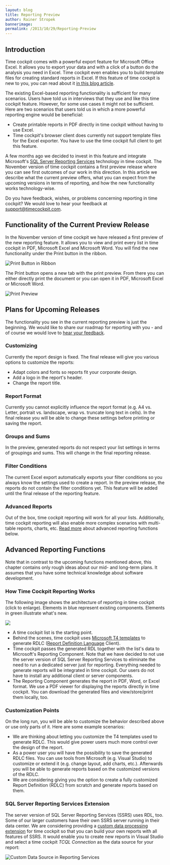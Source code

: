 ```yaml
---
layout: blog
title: Reporting Preview
author: Rainer Stropek
bannerimage: 
permalink: /2013/10/29/Reporting-Preview
---
```


<h2 xmlns="http://www.w3.org/1999/xhtml">Introduction</h2><p xmlns="http://www.w3.org/1999/xhtml">Time cockpit comes with a powerful export feature for Microsoft Office Excel. It allows you to export your data and with a click of a button do the analysis you need in Excel. Time cockpit even enables you to build template files for creating standard reports in Excel. If this feature of time cockpit is new to you, you can read about it <a href="~/blog/2012/09/30/Reporting-with-time-cockpit-and-Microsoft-Office-Excel" target="_blank">in this blog article</a>.</p><p xmlns="http://www.w3.org/1999/xhtml">The existing Excel-based reporting functionality is sufficient for many scenarios. Users have told us in interviews that they use and like this time cockpit feature. However, for some use cases it might not be sufficient. Here are two scenarios that users told us in which a more powerful reporting engine would be beneficial:</p><ul xmlns="http://www.w3.org/1999/xhtml">
  <li>Create printable reports in PDF directly in time cockpit without having to use Excel.</li>
  <li>Time cockpit's browser client does currently not support template files for the Excel exporter. You have to use the time cockpit full client to get this feature.</li>
</ul><p xmlns="http://www.w3.org/1999/xhtml">A few months ago we decided to invest in this feature and integrate Microsoft's <a href="http://msdn.microsoft.com/en-us/library/ms159106.aspx" target="_blank">SQL Server Reporting Services</a> technology in time cockpit. The November version of time cockpit contains a first preview release where you can see first outcomes of our work in this direction. In this article we describe what the current preview offers, what you can expect from the upcoming versions in terms of reporting, and how the new functionality works technology-wise.</p><p class="showcase" xmlns="http://www.w3.org/1999/xhtml">Do you have feedback, wishes, or problems concerning reporting in time cockpit? We would love to hear your feedback at <a href="mailto:support@timecockpit.com">support@timecockpit.com</a>.</p><h2 xmlns="http://www.w3.org/1999/xhtml">Functionality of the Current Preview Release</h2><p xmlns="http://www.w3.org/1999/xhtml">In the November version of time cockpit we have released a first preview of the new reporting feature. It allows you to view and print every list in time cockpit in PDF, Microsoft Excel and Microsoft Word. You will find the new functionality under the Print button in the ribbon.</p><p xmlns="http://www.w3.org/1999/xhtml">
  <img src="{{site.baseurl}}images/blog/2013/10/Reporting/PrintListInRibbon.png?mw=800" alt="Print Button in Ribbon" title="Print Button in Ribbon" />
</p><p xmlns="http://www.w3.org/1999/xhtml">The Print button opens a new tab with the print preview. From there you can either directly print the document or you can open it in PDF, Microsoft Excel or Microsoft Word.</p><p xmlns="http://www.w3.org/1999/xhtml">
  <img src="{{site.baseurl}}images/blog/2013/10/Reporting/PrintPreview.png?mw=800" alt="Print Preview" title="Print Preview" />
</p><h2 xmlns="http://www.w3.org/1999/xhtml">Plans for Upcoming Releases</h2><p xmlns="http://www.w3.org/1999/xhtml">The functionality you see in the current reporting preview is just the beginning. We would like to share our roadmap for reporting with you - and of course we would love to <a href="mailto:support@timecockpit.com" target="_blank">hear your feedback</a>.</p><h3 xmlns="http://www.w3.org/1999/xhtml">Customizing</h3><p xmlns="http://www.w3.org/1999/xhtml">Currently the report design is fixed. The final release will give you various options to customize the reports:</p><ul xmlns="http://www.w3.org/1999/xhtml">
  <li>Adapt colors and fonts so reports fit your corporate design.</li>
  <li>Add a logo in the report's header.</li>
  <li>Change the report title.</li>
</ul><h3 xmlns="http://www.w3.org/1999/xhtml">Report Format</h3><p xmlns="http://www.w3.org/1999/xhtml">Currently you cannot explicitly influence the report format (e.g. A4 vs. Letter, portrait vs. landscape, wrap vs. truncate long text in cells). In the final release you will be able to change these settings before printing or saving the report.</p><h3 xmlns="http://www.w3.org/1999/xhtml">Groups and Sums</h3><p xmlns="http://www.w3.org/1999/xhtml">In the preview, generated reports do not respect your list settings in terms of groupings and sums. This will change in the final reporting release.</p><h3 xmlns="http://www.w3.org/1999/xhtml">Filter Conditions</h3><p xmlns="http://www.w3.org/1999/xhtml">The current Excel export automatically exports your filter conditions so you always know the settings used to create a report. In the preview release, the reports do not contain the filter conditions yet. This feature will be added until the final release of the reporting feature.</p><h3 xmlns="http://www.w3.org/1999/xhtml">Advanced Reports</h3><p xmlns="http://www.w3.org/1999/xhtml">Out of the box, time cockpit reporting will work for all your lists. Additionally, time cockpit reporting will also enable more complex scenarios with multi-table reports, charts, etc. <a href="#advanced">Read more</a> about advanced reporting functions below.</p><h2 xmlns="http://www.w3.org/1999/xhtml">
  <a id="advanced" name="advanced" class="mceItemAnchor"></a>Advanced Reporting Functions</h2><p class="showcase" xmlns="http://www.w3.org/1999/xhtml">Note that in contrast to the upcoming functions mentioned above, this chapter contains only rough ideas about our mid- and long-term plans. It assumes that you have some technical knowledge about software development.</p><h3 xmlns="http://www.w3.org/1999/xhtml">How Time Cockpit Reporting Works</h3><p xmlns="http://www.w3.org/1999/xhtml">The following image shows the architecture of reporting in time cockpit (click to enlarge). Elements in blue represent existing components. Elements in green illustrate what's new.</p><p xmlns="http://www.w3.org/1999/xhtml">
  <img src="{{site.baseurl}}images/blog/2013/10/ReportingArchitecture.png?mw=800" />
</p><ul xmlns="http://www.w3.org/1999/xhtml">
  <li>A time cockpit list is the starting point.</li>
  <li>Behind the scenes, time cockpit uses <a href="http://msdn.microsoft.com/en-us/library/vstudio/bb126445.aspx" target="_blank">Microsoft T4 templates</a> to generate RDLC (<a href="http://en.wikipedia.org/wiki/Report_Definition_Language" target="_blank">Report Definition Language</a> Client).</li>
  <li>Time cockpit passes the generated RDL together with the list's data to Microsoft's Reporting Component. Note that we have decided to not use the server version of SQL Server Reporting Services to eliminate the need to run a dedicated server just for reporting. Everything needed to generate reports will be integrated in time cockpit. Our users do not have to install any additional client or server components.</li>
  <li>The Reporting Component generates the report in PDF, Word, or Excel format. We use a PDF viewer for displaying the reports directly in time cockpit. You can download the generated files and view/store/print them locally, too.</li>
</ul><h3 xmlns="http://www.w3.org/1999/xhtml">Customization Points</h3><p xmlns="http://www.w3.org/1999/xhtml">On the long run, you will be able to customize the behavior described above or use only parts of it. Here are some example scenarios:</p><ul xmlns="http://www.w3.org/1999/xhtml">
  <li>We are thinking about letting you customize the T4 templates used to generate RDLC. This would give power users much more control over the design of the report.</li>
  <li>As a power user you will have the possibility to save the generated RDLC files. You can use tools from Microsoft (e.g. Visual Studio) to customize or extend it (e.g. change layout, add charts, etc.). Afterwards you will be able to generate reports based on the customized versions of the RDLC.</li>
  <li>We are considering giving you the option to create a fully customized Report Definition (RDLC) from scratch and generate reports based on them.</li>
</ul><h3 xmlns="http://www.w3.org/1999/xhtml">SQL Server Reporting Services Extension</h3><p xmlns="http://www.w3.org/1999/xhtml">The server version of SQL Server Reporting Services (SSRS) uses RDL, too. Some of our larger customers have their own SSRS server running in their data center. We are considering providing a <a href="http://technet.microsoft.com/en-us/library/ms152816.aspx" target="_blank">custom data processing extension</a> for time cockpit so that you can build your own reports with all features of SSRS. It would enable you to create new reports in Visual Studio and select a time cockpit <em>TCQL Connection</em> as the data source for your report:</p><p xmlns="http://www.w3.org/1999/xhtml">
  <img src="{{site.baseurl}}images/blog/2013/10/Reporting/ReportingServicesConnection.png?mw=500" alt="Custom Data Source in Reporting Services" title="Custom Data Source in Reporting Services" />
</p>